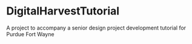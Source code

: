 # DigitalHarvestTutorial
A project to accompany a senior design project development tutorial for Purdue Fort Wayne
